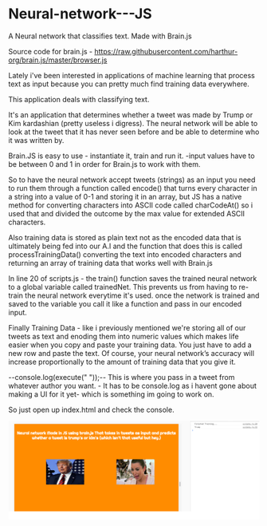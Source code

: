 # Neural-network---JS
A Neural network that classifies text. Made with Brain.js

Source code for brain.js - https://raw.githubusercontent.com/harthur-org/brain.js/master/browser.js

Lately i've been interested in applications of machine learning that process text as input because you can pretty much find training data everywhere.

This application deals with classifying text.

It's an application that determines whether a tweet was made by Trump or Kim kardashian (pretty useless i digress).
The neural network will be able to look at the tweet that it has never seen before and be able to determine who it was written by.

Brain.JS is easy to use - instantiate it, train and run it. 
-input values have to be between 0 and 1 in order for Brain.js to work with them.

So to have the neural network accept tweets (strings) as an input you need to run them through a function called encode() that turns every character in a string into a value of 0-1 and storing it in an array, but JS has a native method for converting characters into ASCII code called charCodeAt() so i used that and divided the outcome by the max value for extended ASCII characters. 

Also training data is stored as plain text not as the encoded data that is ultimately being fed into our A.I and the function that does this is called processTrainingData() converting the text into encoded characters and returning an array of training data that works well with Brain.js

In line 20 of scripts.js - the train() function saves the trained neural network to a global variable called trainedNet. This prevents us from having to re-train the neural network everytime it's used. once the network is trained and saved to the variable you call it like a function and pass in our encoded input.

Finally Training Data - like i previously mentioned we're storing all of our tweets as text and enoding them into numeric values which makes life easier when you copy and paste your training data. You just have to add a new row and paste the text. Of course, your neural network’s accuracy will increase proportionally to the amount of training data that you give it.

--console.log(execute("  "));-- This is where you pass in a tweet from whatever author you want. - It has to be console.log as i havent gone about making a UI for it yet- which is something im going to work on. 

So just open up index.html and check the console.

![neural](https://github.com/Amrit-PennySoft/Neural-network---JS/blob/master/neural.png)
